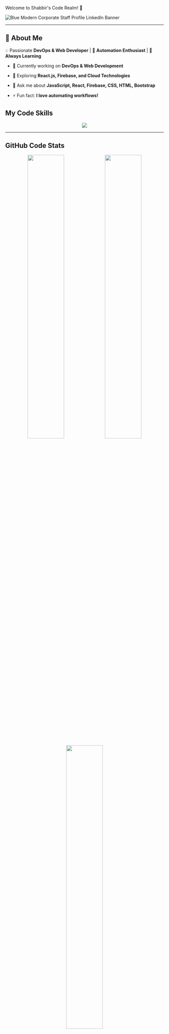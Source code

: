 Welcome to Shabbir's Code Realm! 🚀

![Blue Modern Corporate Staff Profile LinkedIn Banner](https://github.com/user-attachments/assets/0997bdee-23da-4c6f-aa7b-0615bdcdfc8b)


---


## 🚀 About Me

💡 Passionate **DevOps & Web Developer** | 🔧 **Automation Enthusiast** | 🎯 **Always Learning**



- 🔭 Currently working on **DevOps & Web Development**

- 🌱 Exploring **React.js, Firebase, and Cloud Technologies**

- 💬 Ask me about **JavaScript, React, Firebase, CSS, HTML, Bootstrap**

- ⚡ Fun fact: **I love automating workflows!**




## My Code Skills

<div align="center">
  <img src="https://skillicons.dev/icons?i=js,react,firebase,css,html,bootstrap,git,github,docker,aws,nodejs,tailwind" />
</div>

---

## GitHub Code Stats

<div align="center">
  <img src="https://github-readme-stats.vercel.app/api?username=SHABBIR-devOps&show_icons=true&theme=radical" width="48%"/>
  <img src="https://streak-stats.demolab.com?user=SHABBIR-devOps&theme=radical" width="48%"/>
</div>

<div align="center">
  <img src="https://github-readme-stats.vercel.app/api/top-langs/?username=SHABBIR-devOps&layout=compact&theme=vue-dark" width="48%"/>
</div>


---

📈 Contribution Graph

<div align="center">
  <img src="https://github-readme-activity-graph.vercel.app/graph?username=SHABBIR-devOps&theme=dracula" />
</div>

##  Connect With Me

<div align="center">
  <a href="https://github.com/SHABBIR-devOps" target="_blank"><img src="https://img.shields.io/badge/GitHub-171515?style=for-the-badge&logo=github&logoColor=white"/></a>
  <a href="https://facebook.com/" target="_blank"><img src="https://img.shields.io/badge/Facebook-%231877F2.svg?style=for-the-badge&logo=facebook&logoColor=white"/></a>
  <a href="https://www.linkedin.com/in/SHABBIR-devOps/" target="_blank"><img src="https://img.shields.io/badge/LinkedIn-%230077B5.svg?style=for-the-badge&logo=linkedin&logoColor=white"/></a>
</div>

---

##  Profile Views

<div align="center">
  <img src="https://komarev.com/ghpvc/?username=SHABBIR-devOps&color=2596be"/>
</div>
---
# GitHub Profile Trophy

![Your Trophy](https://github-profile-trophy.vercel.app/?username=SHABBIR-devOps&theme=dark&column=8)


🔥 **If you find my repositories useful, don't forget to give them a star!** 🚀
